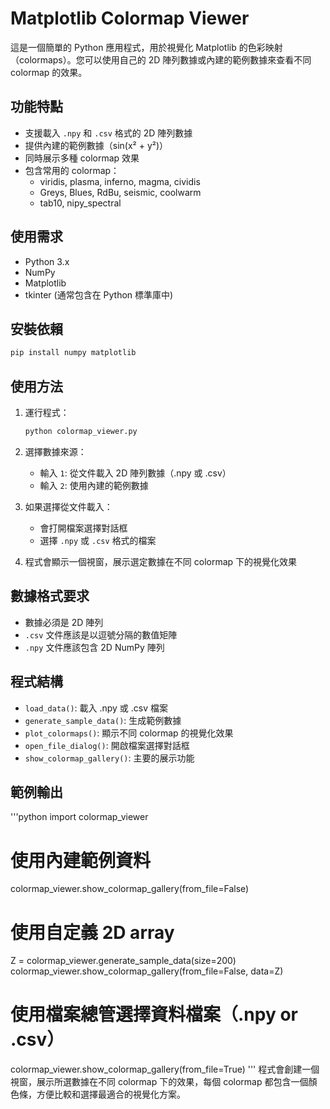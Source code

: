 # Matplotlib Colormap Viewer

這是一個簡單的 Python 應用程式，用於視覺化 Matplotlib 的色彩映射（colormaps）。您可以使用自己的 2D 陣列數據或內建的範例數據來查看不同 colormap 的效果。

## 功能特點

- 支援載入 `.npy` 和 `.csv` 格式的 2D 陣列數據
- 提供內建的範例數據（sin(x² + y²)）
- 同時展示多種 colormap 效果
- 包含常用的 colormap：
  - viridis, plasma, inferno, magma, cividis
  - Greys, Blues, RdBu, seismic, coolwarm
  - tab10, nipy_spectral

## 使用需求

- Python 3.x
- NumPy
- Matplotlib
- tkinter (通常包含在 Python 標準庫中)

## 安裝依賴

```bash
pip install numpy matplotlib
```

## 使用方法

1. 運行程式：
   ```bash
   python colormap_viewer.py
   ```

2. 選擇數據來源：
   - 輸入 `1`: 從文件載入 2D 陣列數據（.npy 或 .csv）
   - 輸入 `2`: 使用內建的範例數據

3. 如果選擇從文件載入：
   - 會打開檔案選擇對話框
   - 選擇 `.npy` 或 `.csv` 格式的檔案

4. 程式會顯示一個視窗，展示選定數據在不同 colormap 下的視覺化效果

## 數據格式要求

- 數據必須是 2D 陣列
- `.csv` 文件應該是以逗號分隔的數值矩陣
- `.npy` 文件應該包含 2D NumPy 陣列

## 程式結構

- `load_data()`: 載入 .npy 或 .csv 檔案
- `generate_sample_data()`: 生成範例數據
- `plot_colormaps()`: 顯示不同 colormap 的視覺化效果
- `open_file_dialog()`: 開啟檔案選擇對話框
- `show_colormap_gallery()`: 主要的展示功能

## 範例輸出
'''python
import colormap_viewer

# 使用內建範例資料
colormap_viewer.show_colormap_gallery(from_file=False)

# 使用自定義 2D array
Z = colormap_viewer.generate_sample_data(size=200)
colormap_viewer.show_colormap_gallery(from_file=False, data=Z)

# 使用檔案總管選擇資料檔案（.npy or .csv）
colormap_viewer.show_colormap_gallery(from_file=True)
'''
程式會創建一個視窗，展示所選數據在不同 colormap 下的效果，每個 colormap 都包含一個顏色條，方便比較和選擇最適合的視覺化方案。
